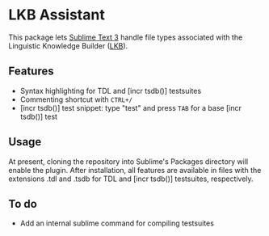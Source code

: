 # LKB Assistant
This package lets [Sublime Text 3](https://www.sublimetext.com/) handle file types associated with the Linguistic Knowledge Builder ([LKB](http://moin.delph-in.net/LkbTop)).

## Features
* Syntax highlighting for TDL and [incr tsdb()] testsuites
* Commenting shortcut with `CTRL+/`
* [incr tsdb()] test snippet: type "test" and press `TAB` for a base [incr tsdb()] test

## Usage
At present, cloning the repository into Sublime's Packages directory will enable the plugin. After installation, all features are available in files with the extensions .tdl and .tsdb for TDL and [incr tsdb()] testsuites, respectively.

## To do
* Add an internal sublime command for compiling testsuites
